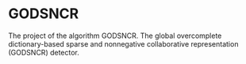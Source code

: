 # GODSNCR
The project of the algorithm GODSNCR. The global overcomplete dictionary-based sparse and nonnegative collaborative representation (GODSNCR) detector.
